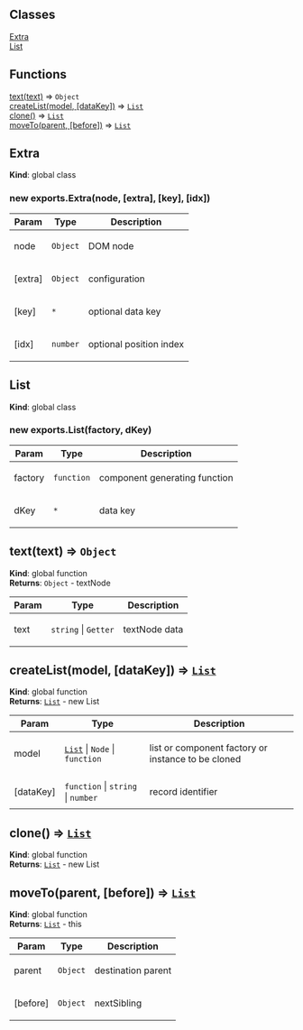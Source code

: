## Classes

<dl>
<dt><a href="#Extra">Extra</a></dt>
<dd></dd>
<dt><a href="#List">List</a></dt>
<dd></dd>
</dl>

## Functions

<dl>
<dt><a href="#text">text(text)</a> ⇒ <code>Object</code></dt>
<dd></dd>
<dt><a href="#createList">createList(model, [dataKey])</a> ⇒ <code><a href="#List">List</a></code></dt>
<dd></dd>
<dt><a href="#clone">clone()</a> ⇒ <code><a href="#List">List</a></code></dt>
<dd></dd>
<dt><a href="#moveTo">moveTo(parent, [before])</a> ⇒ <code><a href="#List">List</a></code></dt>
<dd></dd>
</dl>

<a name="Extra"></a>

## Extra
**Kind**: global class  
<a name="new_Extra_new"></a>

### new exports.Extra(node, [extra], [key], [idx])
<table>
  <thead>
    <tr>
      <th>Param</th><th>Type</th><th>Description</th>
    </tr>
  </thead>
  <tbody>
<tr>
    <td>node</td><td><code>Object</code></td><td><p>DOM node</p>
</td>
    </tr><tr>
    <td>[extra]</td><td><code>Object</code></td><td><p>configuration</p>
</td>
    </tr><tr>
    <td>[key]</td><td><code>*</code></td><td><p>optional data key</p>
</td>
    </tr><tr>
    <td>[idx]</td><td><code>number</code></td><td><p>optional position index</p>
</td>
    </tr>  </tbody>
</table>

<a name="List"></a>

## List
**Kind**: global class  
<a name="new_List_new"></a>

### new exports.List(factory, dKey)
<table>
  <thead>
    <tr>
      <th>Param</th><th>Type</th><th>Description</th>
    </tr>
  </thead>
  <tbody>
<tr>
    <td>factory</td><td><code>function</code></td><td><p>component generating function</p>
</td>
    </tr><tr>
    <td>dKey</td><td><code>*</code></td><td><p>data key</p>
</td>
    </tr>  </tbody>
</table>

<a name="text"></a>

## text(text) ⇒ <code>Object</code>
**Kind**: global function  
**Returns**: <code>Object</code> - textNode  
<table>
  <thead>
    <tr>
      <th>Param</th><th>Type</th><th>Description</th>
    </tr>
  </thead>
  <tbody>
<tr>
    <td>text</td><td><code>string</code> | <code>Getter</code></td><td><p>textNode data</p>
</td>
    </tr>  </tbody>
</table>

<a name="createList"></a>

## createList(model, [dataKey]) ⇒ <code>[List](#List)</code>
**Kind**: global function  
**Returns**: <code>[List](#List)</code> - new List  
<table>
  <thead>
    <tr>
      <th>Param</th><th>Type</th><th>Description</th>
    </tr>
  </thead>
  <tbody>
<tr>
    <td>model</td><td><code><a href="#List">List</a></code> | <code>Node</code> | <code>function</code></td><td><p>list or component factory or instance to be cloned</p>
</td>
    </tr><tr>
    <td>[dataKey]</td><td><code>function</code> | <code>string</code> | <code>number</code></td><td><p>record identifier</p>
</td>
    </tr>  </tbody>
</table>

<a name="clone"></a>

## clone() ⇒ <code>[List](#List)</code>
**Kind**: global function  
**Returns**: <code>[List](#List)</code> - new List  
<a name="moveTo"></a>

## moveTo(parent, [before]) ⇒ <code>[List](#List)</code>
**Kind**: global function  
**Returns**: <code>[List](#List)</code> - this  
<table>
  <thead>
    <tr>
      <th>Param</th><th>Type</th><th>Description</th>
    </tr>
  </thead>
  <tbody>
<tr>
    <td>parent</td><td><code>Object</code></td><td><p>destination parent</p>
</td>
    </tr><tr>
    <td>[before]</td><td><code>Object</code></td><td><p>nextSibling</p>
</td>
    </tr>  </tbody>
</table>

